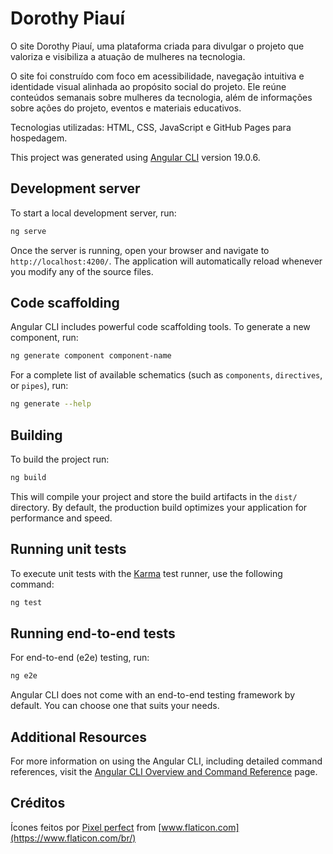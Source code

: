 # Dorothy Piauí
O site Dorothy Piauí, uma plataforma criada para divulgar o projeto que valoriza e visibiliza a atuação de mulheres na tecnologia.

O site foi construído com foco em acessibilidade, navegação intuitiva e identidade visual alinhada ao propósito social do projeto. Ele reúne conteúdos semanais sobre mulheres da tecnologia, além de informações sobre ações do projeto, eventos e materiais educativos.

Tecnologias utilizadas: HTML, CSS, JavaScript e GitHub Pages para hospedagem.

This project was generated using [Angular CLI](https://github.com/angular/angular-cli) version 19.0.6.

## Development server

To start a local development server, run:

```bash
ng serve
```

Once the server is running, open your browser and navigate to `http://localhost:4200/`. The application will automatically reload whenever you modify any of the source files.

## Code scaffolding

Angular CLI includes powerful code scaffolding tools. To generate a new component, run:

```bash
ng generate component component-name
```

For a complete list of available schematics (such as `components`, `directives`, or `pipes`), run:

```bash
ng generate --help
```

## Building

To build the project run:

```bash
ng build
```

This will compile your project and store the build artifacts in the `dist/` directory. By default, the production build optimizes your application for performance and speed.

## Running unit tests

To execute unit tests with the [Karma](https://karma-runner.github.io) test runner, use the following command:

```bash
ng test
```

## Running end-to-end tests

For end-to-end (e2e) testing, run:

```bash
ng e2e
```

Angular CLI does not come with an end-to-end testing framework by default. You can choose one that suits your needs.

## Additional Resources

For more information on using the Angular CLI, including detailed command references, visit the [Angular CLI Overview and Command Reference](https://angular.dev/tools/cli) page.

## Créditos
Ícones feitos por [Pixel perfect](https://www.flaticon.com/br/autores/pixel-perfect) from [www.flaticon.com](https://www.flaticon.com/br/)
